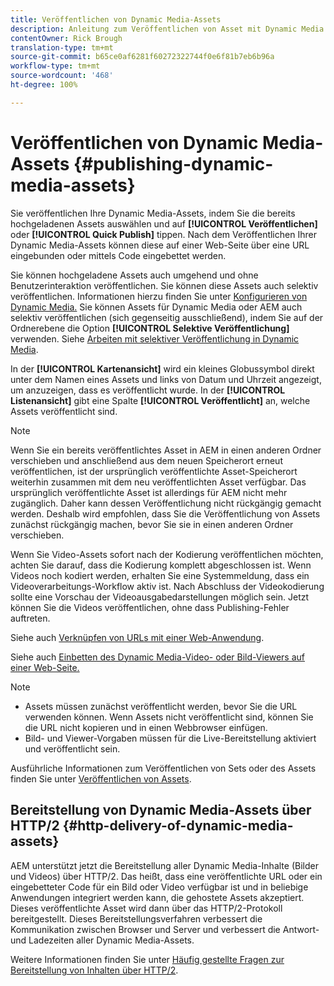 ```yaml
---
title: Veröffentlichen von Dynamic Media-Assets
description: Anleitung zum Veröffentlichen von Asset mit Dynamic Media
contentOwner: Rick Brough
translation-type: tm+mt
source-git-commit: b65ce0af6281f60272322744f0e6f81b7eb6b96a
workflow-type: tm+mt
source-wordcount: '468'
ht-degree: 100%

---
```



# Veröffentlichen von Dynamic Media-Assets  {#publishing-dynamic-media-assets}

Sie veröffentlichen Ihre Dynamic Media-Assets, indem Sie die bereits hochgeladenen Assets auswählen und auf **[!UICONTROL Veröffentlichen]** oder **[!UICONTROL Quick Publish]** tippen. Nach dem Veröffentlichen Ihrer Dynamic Media-Assets können diese auf einer Web-Seite über eine URL eingebunden oder mittels Code eingebettet werden.

Sie können hochgeladene Assets auch umgehend und ohne Benutzerinteraktion veröffentlichen. Sie können diese Assets auch selektiv veröffentlichen. Informationen hierzu finden Sie unter [Konfigurieren von Dynamic Media.](config-dm.md) Sie können Assets für Dynamic Media oder AEM auch selektiv veröffentlichen (sich gegenseitig ausschließend), indem Sie auf der Ordnerebene die Option **[!UICONTROL Selektive Veröffentlichung]** verwenden. Siehe [Arbeiten mit selektiver Veröffentlichung in Dynamic Media](/help/assets/dynamic-media/selective-publishing.md).

In der **[!UICONTROL Kartenansicht]** wird ein kleines Globussymbol direkt unter dem Namen eines Assets und links von Datum und Uhrzeit angezeigt, um anzuzeigen, dass es veröffentlicht wurde. In der **[!UICONTROL Listenansicht]** gibt eine Spalte **[!UICONTROL Veröffentlicht]** an, welche Assets veröffentlicht sind.

>[!NOTE]
>
>Wenn Sie ein bereits veröffentlichtes Asset in AEM in einen anderen Ordner verschieben und anschließend aus dem neuen Speicherort erneut veröffentlichen, ist der ursprünglich veröffentlichte Asset-Speicherort weiterhin zusammen mit dem neu veröffentlichten Asset verfügbar. Das ursprünglich veröffentlichte Asset ist allerdings für AEM nicht mehr zugänglich. Daher kann dessen Veröffentlichung nicht rückgängig gemacht werden. Deshalb wird empfohlen, dass Sie die Veröffentlichung von Assets zunächst rückgängig machen, bevor Sie sie in einen anderen Ordner verschieben.

Wenn Sie Video-Assets sofort nach der Kodierung veröffentlichen möchten, achten Sie darauf, dass die Kodierung komplett abgeschlossen ist. Wenn Videos noch kodiert werden, erhalten Sie eine Systemmeldung, dass ein Videoverarbeitungs-Workflow aktiv ist. Nach Abschluss der Videokodierung sollte eine Vorschau der Videoausgabedarstellungen möglich sein. Jetzt können Sie die Videos veröffentlichen, ohne dass Publishing-Fehler auftreten.

Siehe auch [Verknüpfen von URLs mit einer Web-Anwendung](linking-urls-to-yourwebapplication.md).

Siehe auch [Einbetten des Dynamic Media-Video- oder Bild-Viewers auf einer Web-Seite.](embed-code.md)

>[!NOTE]
>
>* Assets müssen zunächst veröffentlicht werden, bevor Sie die URL verwenden können. Wenn Assets nicht veröffentlicht sind, können Sie die URL nicht kopieren und in einen Webbrowser einfügen.
>* Bild- und Viewer-Vorgaben müssen für die Live-Bereitstellung aktiviert und veröffentlicht sein.
>



Ausführliche Informationen zum Veröffentlichen von Sets oder des Assets finden Sie unter [Veröffentlichen von Assets](/help/assets/manage-digital-assets.md).

## Bereitstellung von Dynamic Media-Assets über HTTP/2   {#http-delivery-of-dynamic-media-assets}

AEM unterstützt jetzt die Bereitstellung aller Dynamic Media-Inhalte (Bilder und Videos) über HTTP/2. Das heißt, dass eine veröffentlichte URL oder ein eingebetteter Code für ein Bild oder Video verfügbar ist und in beliebige Anwendungen integriert werden kann, die gehostete Assets akzeptiert. Dieses veröffentlichte Asset wird dann über das HTTP/2-Protokoll bereitgestellt. Dieses Bereitstellungsverfahren verbessert die Kommunikation zwischen Browser und Server und verbessert die Antwort- und Ladezeiten aller Dynamic Media-Assets.

Weitere Informationen finden Sie unter [Häufig gestellte Fragen zur Bereitstellung von Inhalten über HTTP/2](/help/assets/dynamic-media/http2faq.md).
<!--this md file used to reside under sites-administering-->
